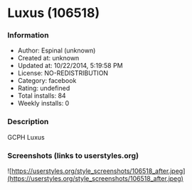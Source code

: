 # Luxus (106518)

### Information
- Author: Espinal (unknown)
- Created at: unknown
- Updated at: 10/22/2014, 5:19:58 PM
- License: NO-REDISTRIBUTION
- Category: facebook
- Rating: undefined
- Total installs: 84
- Weekly installs: 0


### Description
GCPH Luxus


### Screenshots (links to userstyles.org)
![https://userstyles.org/style_screenshots/106518_after.jpeg](https://userstyles.org/style_screenshots/106518_after.jpeg)


